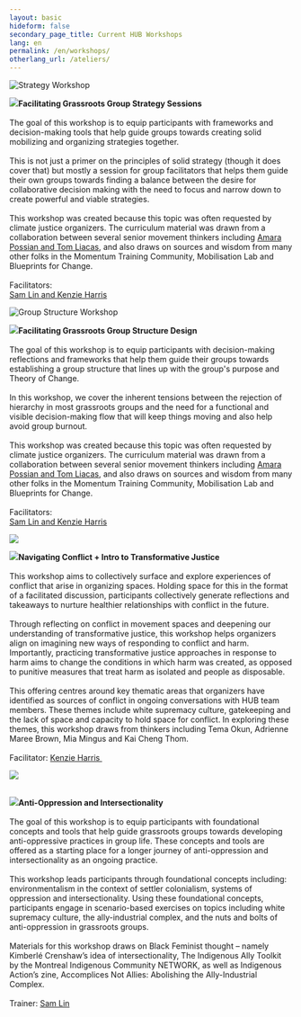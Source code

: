 ```yaml
---
layout: basic
hideform: false
secondary_page_title: Current HUB Workshops
lang: en
permalink: /en/workshops/
otherlang_url: /ateliers/
---
```

![](/media/strategy_zoom_banner.png "Strategy Workshop")

![](https://lh3.googleusercontent.com/sOpjxly96id6il1i5luevYlBkpXnHIDAgdZ4idpJ9q-brWe02npc58vT15hUccYdJYDKYZabGGAhKUdX8EuNAgXBJjlklhPcZij5yptVs7Z2fsPtv2Rl41x_yqjToZfOpGTimJDG)**Facilitating Grassroots Group Strategy Sessions**\
\
The goal of this workshop is to equip participants with frameworks and decision-making tools that help guide groups towards creating solid mobilizing and organizing strategies together.\
\
This is not just a primer on the principles of solid strategy (though it does cover that) but mostly a session for group facilitators that helps them guide their own groups towards finding a balance between the desire for collaborative decision making with the need to focus and narrow down to create powerful and viable strategies.\
\
This workshop was created because this topic was often requested by climate justice organizers. The curriculum material was drawn from a collaboration between several senior movement thinkers including [Amara Possian and Tom Liacas](https://www.lehub.ca/en/team/), and also draws on sources and wisdom from many other folks in the Momentum Training Community, Mobilisation Lab and Blueprints for Change.\
\
Facilitators:\
[Sam Lin and Kenzie Harris](https://www.lehub.ca/en/team/)

![](/media/group_structure_zoom_banner.png "Group Structure Workshop")

![](https://lh3.googleusercontent.com/xwDZom1lOh0lRDcERbFqMhqtGWyKu0hYHIPzHEEK4yABPX_Sm96Soz-g96woDipTgUAnnRE6b8zGMkeizZsaP9u8Vrr6Eli5zs0CRvGrdSjuenRlAHvQMcQurjCreRq4d7finpEO)**Facilitating Grassroots Group Structure Design**\
\
The goal of this workshop is to equip participants with decision-making reflections and frameworks that help them guide their groups towards establishing a group structure that lines up with the group's purpose and Theory of Change.\
\
In this workshop, we cover the inherent tensions between the rejection of hierarchy in most grassroots groups and the need for a functional and visible decision-making flow that will keep things moving and also help avoid group burnout.\
\
This workshop was created because this topic was often requested by climate justice organizers. The curriculum material was drawn from a collaboration between several senior movement thinkers including [Amara Possian and Tom Liacas](https://www.lehub.ca/en/team/), and also draws on sources and wisdom from many other folks in the Momentum Training Community, Mobilisation Lab and Blueprints for Change.\
\
Facilitators:\
[Sam Lin and Kenzie Harris](https://www.lehub.ca/en/team/)

![](/media/zoom_navigating_conflict_banner.png)

![](https://lh3.googleusercontent.com/sZweSYx2nqkeDlUFUjalsRHPf5vLSZjoFHietPuPylQkIs9ShC97Vfr0ypss5X1mLFkKu5QLPo93rDucNp-pcYTepmPQ_095aVYlzx3k_X_QViIZNdIJAh8cYie-HqS7SXBiQAAp)**Navigating Conflict + Intro to Transformative Justice**\
\
This workshop aims to collectively surface and explore experiences of conflict that arise in organizing spaces. Holding space for this in the format of a facilitated discussion, participants collectively generate reflections and takeaways to nurture healthier relationships with conflict in the future.\
\
Through reflecting on conflict in movement spaces and deepening our understanding of transformative justice, this workshop helps organizers align on imagining new ways of responding to conflict and harm. Importantly, practicing transformative justice approaches in response to harm aims to change the conditions in which harm was created, as opposed to punitive measures that treat harm as isolated and people as disposable.\
\
This offering centres around key thematic areas that organizers have identified as sources of conflict in ongoing conversations with HUB team members. These themes include white supremacy culture, gatekeeping and the lack of space and capacity to hold space for conflict. In exploring these themes, this workshop draws from thinkers including Tema Okun, Adrienne Maree Brown, Mia Mingus and Kai Cheng Thom.\
\
Facilitator: [Kenzie Harris ](https://www.lehub.ca/en/team/)

![](/media/anti-o_zoombanner.png)

\
![](https://lh6.googleusercontent.com/-Ij5lyOltEno1GAQDf9WvaNq8fs_mPw2COxIC-WK463DRzNg37mgu25luHQB4n6Hm9YgAQldJMcUhdUkPbTO5OP_YMgVlSVtw3xcS9umd5W6ny7Pe_6Uh-kYHT3mBSKlNhi8HXlR)**Anti-Oppression and Intersectionality**\
\
The goal of this workshop is to equip participants with foundational concepts and tools that help guide grassroots groups towards developing anti-oppressive practices in group life. These concepts and tools are offered as a starting place for a longer journey of anti-oppression and intersectionality as an ongoing practice.\
\
This workshop leads participants through foundational concepts including: environmentalism in the context of settler colonialism, systems of oppression and intersectionality. Using these foundational concepts, participants engage in scenario-based exercises on topics including white supremacy culture, the ally-industrial complex, and the nuts and bolts of anti-oppression in grassroots groups.\
\
Materials for this workshop draws on Black Feminist thought – namely Kimberlé Crenshaw’s idea of intersectionality, The Indigenous Ally Toolkit by the Montreal Indigenous Community NETWORK, as well as Indigenous Action’s zine, Accomplices Not Allies: Abolishing the Ally-Industrial Complex. \
\
Trainer: [Sam Lin](https://www.lehub.ca/en/team/)